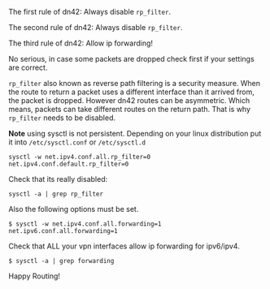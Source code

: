 The first rule of dn42: Always disable `rp_filter`. 

The second rule of dn42: Always disable `rp_filter`. 

The third rule of dn42: Allow ip forwarding!

No serious, in case some packets are dropped check first if your settings are correct.

`rp_filter` also known as reverse path filtering is a security measure. 
When the route to return a packet uses a different interface than it arrived from, the packet is dropped. However dn42 routes can be asymmetric. Which means, packets can take different routes on the return path.
That is why `rp_filter` needs to be disabled.

**Note** using sysctl is not persistent. Depending on your linux distribution put it into `/etc/sysctl.conf` or `/etc/sysctl.d`

```
sysctl -w net.ipv4.conf.all.rp_filter=0 net.ipv4.conf.default.rp_filter=0
```

Check that its really disabled:
```
sysctl -a | grep rp_filter
```

Also the following options must be set.
```
$ sysctl -w net.ipv4.conf.all.forwarding=1 net.ipv6.conf.all.forwarding=1
```

Check that ALL your vpn interfaces allow ip forwarding for ipv6/ipv4.
```
$ sysctl -a | grep forwarding
```

Happy Routing!